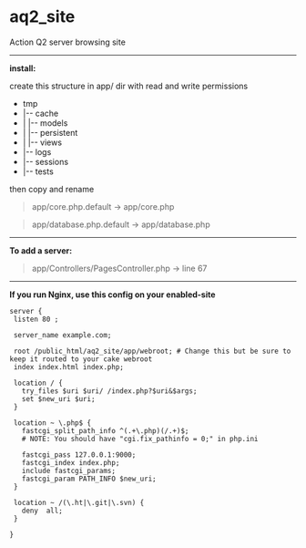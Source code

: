 aq2_site
========

Action Q2 server browsing site
********
**install:**

create this structure in app/ dir with read and write permissions

* tmp
* |-- cache
* |   |-- models
* |   |-- persistent
* |   |-- views
* |-- logs
* |-- sessions
* |-- tests

then copy and rename

> app/core.php.default -> app/core.php

> app/database.php.default -> app/database.php

********************

**To add a server:**

> app/Controllers/PagesController.php -> line 67

********************

**If you run Nginx, use this config on your enabled-site**

````
server {
 listen 80 ;

 server_name example.com;

 root /public_html/aq2_site/app/webroot; # Change this but be sure to keep it routed to your cake webroot
 index index.html index.php;

 location / {
   try_files $uri $uri/ /index.php?$uri&$args;
   set $new_uri $uri;
 }

 location ~ \.php$ {
   fastcgi_split_path_info ^(.+\.php)(/.+)$;
   # NOTE: You should have "cgi.fix_pathinfo = 0;" in php.ini

   fastcgi_pass 127.0.0.1:9000;
   fastcgi_index index.php;
   include fastcgi_params;
   fastcgi_param PATH_INFO $new_uri;
 }

 location ~ /(\.ht|\.git|\.svn) {
   deny  all;
 }

}
 ````
